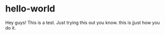 # hello-world
Hey guys!
This is a test.
Just trying this out you know.
this is jjust how you do it.
